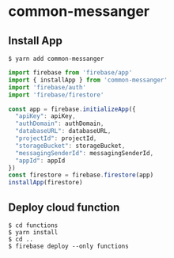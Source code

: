 # common-messanger

## Install App

```
$ yarn add common-messanger
```

```typescript
import firebase from 'firebase/app'
import { installApp } from 'common-messanger'
import 'firebase/auth'
import 'firebase/firestore'

const app = firebase.initializeApp({
  "apiKey": apiKey,
  "authDomain": authDomain,
  "databaseURL": databaseURL,
  "projectId": projectId,
  "storageBucket": storageBucket,
  "messagingSenderId": messagingSenderId,
  "appId": appId
})
const firestore = firebase.firestore(app)
installApp(firestore)
```

## Deploy cloud function

```
$ cd functions
$ yarn install
$ cd ..
$ firebase deploy --only functions
```
